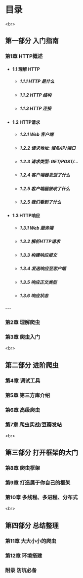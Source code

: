 
# 目录

<br\>
## 第一部分 入门指南


### 第1章 HTTP概述
* #### 1.1 理解 HTTP
    * ##### 1.1.1 HTTP 是什么
    * ##### 1.1.2 HTTP 结构
    * ##### 1.1.3 HTTP 连接
    
    
* #### 1.2 HTTP请求
    
    * ##### 1.2.1 Web 客户端
    * ##### 1.2.2 请求地址: 域名/IP/端口
    * ##### 1.2.3 请求类型: GET/POST/...
    * ##### 1.2.4 客户端器发送了什么
    * ##### 1.2.5 客户端器接收了什么
    * ##### 1.2.5 我们看到了什么
    

* #### 1.3 HTTP响应
    
    * ##### 1.3.1 Web 服务端
    * ##### 1.3.2 解析HTTP请求
    * ##### 1.3.3 构建响应报文
    * ##### 1.3.4 发送响应至客户端
    * ##### 1.3.5 响应正文类型
    * ##### 1.3.6 响应状态

<clear/>
---

### 第2章 理解爬虫

### 第3章 爬虫入门

<br\>
## 第二部分 进阶爬虫


### 第4章 调试工具

### 第5章 第三方库介绍

### 第6章 高级爬虫

### 第7章 爬虫实战/豆瓣发帖

<br\> 
## 第三部分 打开框架的大门


### 第8章 爬虫框架

### 第9章 打造属于你自己的框架

### 第10章 多线程、多进程、分布式


<br\> 
## 第四部分 总结整理

### 第11章 大大小小的爬虫

### 第12章 环境搭建

### 附录 防坑必备